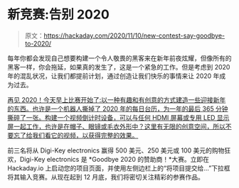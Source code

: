 # 新竞赛:告别 2020

> 原文：<https://hackaday.com/2020/11/10/new-contest-say-goodbye-to-2020/>

每年你都会发现自己想要构建一个令人敬畏的黑客来在新年前夜炫耀，但像所有的黑客一样，你会拖延，如果真的发生了，这是一个紧急的工作。但是考虑到 2020 年的混乱状况，让我们都提前计划，通过创造让我们快乐的事情来让 2020 年成为过去。

[再见 2020！今天早上比赛开始了:以一种有趣和有创意的方式建造一些迎接新年的东西。也许是一个机器人撕掉了 2020 年的每日台历，为一年的最后 365 分钟撕碎了一张。构建一个视频倒计时设备，可以与任何 HDMI 屏幕或专用 LED 显示屏一起工作，也许是在帽子、眼镜或毛衣外形中？这里有无限的创意空间，所以不要忘了给我们看它的视频，以获得完整的效果。](https://hackaday.io/contest/175608-goodbye-2020)

前三名将从 Digi-Key electronics 赢得 500 美元、250 美元或 100 美元的购物狂欢，Digi-Key electronics 是 *Goodbye 2020 的赞助商！*大赛。立即在 Hackaday.io 上启动您的项目页面，并使用左侧边栏上的“将项目提交给…”下拉框将其输入竞赛。从现在起到 12 月底，我们将密切关注精彩的参赛作品。